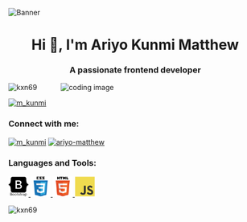 ![Banner](https://geekflare.com/wp-content/uploads/2022/10/Learn-Coding-in-a-Fun-Way-on-These-7-Platforms.jpeg)
<h1 align="center">Hi 👋, I'm Ariyo Kunmi Matthew</h1>
<h3 align="center">A passionate frontend developer</h3>
<img align="right" alt="coding image" width="400" src="https://media2.giphy.com/media/qgQUggAC3Pfv687qPC/giphy.gif?cid=ecf05e477t62zsbpba3jo0d90ce2vznz7s93y5zaiv9n1hc8&ep=v1_gifs_search&rid=giphy.gif&ct=g">
<p align="left"> <img src="https://komarev.com/ghpvc/?username=kxn69&label=Profile%20views&color=0e75b6&style=flat" alt="kxn69" /> </p>

<p align="left"> <a href="https://twitter.com/m_kunmi" target="blank"><img src="https://img.shields.io/twitter/follow/m_kunmi?logo=twitter&style=for-the-badge" alt="m_kunmi" /></a> </p>

<h3 align="left">Connect with me:</h3>
<p align="left">
<a href="https://twitter.com/m_kunmi" target="blank"><img align="center" src="https://raw.githubusercontent.com/rahuldkjain/github-profile-readme-generator/master/src/images/icons/Social/twitter.svg" alt="m_kunmi" height="30" width="40" /></a>
<a href="https://linkedin.com/in/ariyo-matthew" target="blank"><img align="center" src="https://raw.githubusercontent.com/rahuldkjain/github-profile-readme-generator/master/src/images/icons/Social/linked-in-alt.svg" alt="ariyo-matthew" height="30" width="40" /></a>
</p>

<h3 align="left">Languages and Tools:</h3>
<p align="left"> <a href="https://getbootstrap.com" target="_blank" rel="noreferrer"> <img src="https://raw.githubusercontent.com/devicons/devicon/master/icons/bootstrap/bootstrap-plain-wordmark.svg" alt="bootstrap" width="40" height="40"/> </a> <a href="https://www.w3schools.com/css/" target="_blank" rel="noreferrer"> <img src="https://raw.githubusercontent.com/devicons/devicon/master/icons/css3/css3-original-wordmark.svg" alt="css3" width="40" height="40"/> </a> <a href="https://www.w3.org/html/" target="_blank" rel="noreferrer"> <img src="https://raw.githubusercontent.com/devicons/devicon/master/icons/html5/html5-original-wordmark.svg" alt="html5" width="40" height="40"/> </a> <a href="https://developer.mozilla.org/en-US/docs/Web/JavaScript" target="_blank" rel="noreferrer"> <img src="https://raw.githubusercontent.com/devicons/devicon/master/icons/javascript/javascript-original.svg" alt="javascript" width="40" height="40"/> </a> </p>

<p><img align="center" src="https://github-readme-stats.vercel.app/api/top-langs?username=kxn69&show_icons=true&locale=en&layout=compact" alt="kxn69" /></p>
